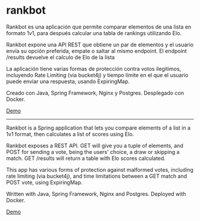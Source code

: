 # rankbot

Rankbot es una aplicación que permite comparar elementos de una lista en formato 1v1, para después calcular una tabla de rankings utilizando Elo.

Rankbot expone una API REST que obtiene un par de elementos y el usuario envía su opción preferida, empate o saltar al mismo endpoint.
El endpoint /results devuelve el calculo de Elo de la lista

La aplicación tiene varias formas de protección contra votos ilegitimos, incluyendo Rate Limiting (via bucket4j) y tiempo límite en el que el usuario puede enviar una respuesta, usando ExpiringMap.

Creado con Java, Spring Framework, Nginx y Postgres.
Desplegado con Docker.

[Demo](https://rankbot.me/daft-punk/index.html)

***

Rankbot is a Spring application that lets you compare elements of a list in a 1v1 format, then calculates a list of scores using Elo.

Rankbot exposes a REST API. GET will give you a tuple of elements, and POST for sending a vote, being the users' choice, a draw or skipping a match. GET /results will return a table with Elo scores calculated.

This app has various forms of protection against malformed votes, including rate limiting (via bucket4j), and time limitations between a GET match and POST vote, using ExpiringMap.

Written with Java, Spring Framework, Nginx and Postgres.
Deployed with Docker.

[Demo](https://rankbot.me/daftpunk/index.html)
